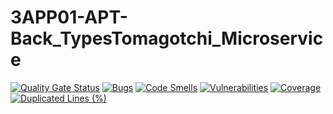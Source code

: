 # 3APP01-APT-Back_TypesTomagotchi_Microservice

[![Quality Gate Status](https://sonarcloud.io/api/project_badges/measure?project=stenneyrinck_3APP01-APT-Back_TypesTomagotchi_Microservice&metric=alert_status)](https://sonarcloud.io/summary/new_code?id=stenneyrinck_3APP01-APT-Back_TypesTomagotchi_Microservice)
[![Bugs](https://sonarcloud.io/api/project_badges/measure?project=stenneyrinck_3APP01-APT-Back_TypesTomagotchi_Microservice&metric=bugs)](https://sonarcloud.io/summary/new_code?id=stenneyrinck_3APP01-APT-Back_TypesTomagotchi_Microservice)
[![Code Smells](https://sonarcloud.io/api/project_badges/measure?project=stenneyrinck_3APP01-APT-Back_TypesTomagotchi_Microservice&metric=code_smells)](https://sonarcloud.io/summary/new_code?id=stenneyrinck_3APP01-APT-Back_TypesTomagotchi_Microservice)
[![Vulnerabilities](https://sonarcloud.io/api/project_badges/measure?project=stenneyrinck_3APP01-APT-Back_TypesTomagotchi_Microservice&metric=vulnerabilities)](https://sonarcloud.io/summary/new_code?id=stenneyrinck_3APP01-APT-Back_TypesTomagotchi_Microservice)
[![Coverage](https://sonarcloud.io/api/project_badges/measure?project=stenneyrinck_3APP01-APT-Back_TypesTomagotchi_Microservice&metric=coverage)](https://sonarcloud.io/summary/new_code?id=stenneyrinck_3APP01-APT-Back_TypesTomagotchi_Microservice)
[![Duplicated Lines (%)](https://sonarcloud.io/api/project_badges/measure?project=stenneyrinck_3APP01-APT-Back_TypesTomagotchi_Microservice&metric=duplicated_lines_density)](https://sonarcloud.io/summary/new_code?id=stenneyrinck_3APP01-APT-Back_TypesTomagotchi_Microservice)